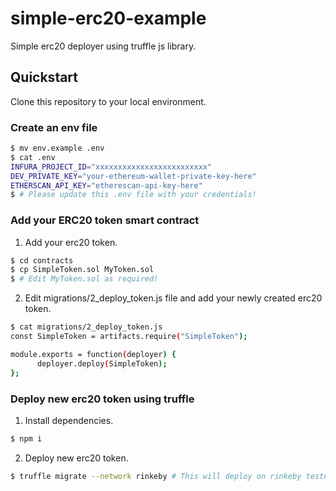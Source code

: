 # simple-erc20-example
Simple erc20 deployer using truffle js library.

## Quickstart
Clone this repository to your local environment.
### Create an env file
```sh
$ mv env.example .env
$ cat .env
INFURA_PROJECT_ID="xxxxxxxxxxxxxxxxxxxxxxxxx"
DEV_PRIVATE_KEY="your-ethereum-wallet-private-key-here"
ETHERSCAN_API_KEY="etherescan-api-key-here"
$ # Please update this .env file with your credentials!
```
### Add your ERC20 token smart contract
1. Add your erc20 token.
```sh
$ cd contracts
$ cp SimpleToken.sol MyToken.sol
$ # Edit MyToken.sol as required!
```
2. Edit migrations/2_deploy_token.js file and add your newly created erc20 token.
```sh
$ cat migrations/2_deploy_token.js
const SimpleToken = artifacts.require("SimpleToken");

module.exports = function(deployer) {
      deployer.deploy(SimpleToken);
};
```
### Deploy new erc20 token using truffle
1. Install dependencies.
```sh
$ npm i
```
2. Deploy new erc20 token.
```sh
$ truffle migrate --network rinkeby # This will deploy on rinkeby testnet!
```
